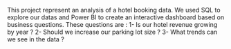 This project represent an analysis of a hotel booking data. We used SQL to explore our datas and Power BI to create an interactive dashboard based on business questions.
These questions are :
1- Is our hotel revenue growing by year ?
2- Should we increase our parking lot size ?
3- What trends can we see in the data ?                                                                   
